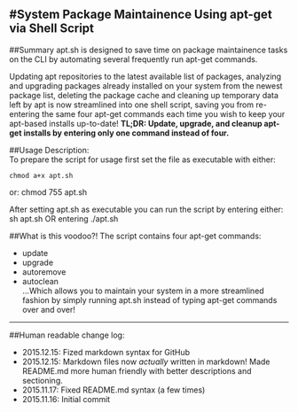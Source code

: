 #System Package Maintainence Using apt-get via Shell Script
---
##Summary
apt.sh is designed to save time on package maintainence
tasks on the CLI by automating several frequently run 
apt-get commands.

Updating apt repositories to the latest available list 
of packages, analyzing and upgrading packages already 
installed on your system from the newest package list, 
deleting the package cache and cleaning up temporary 
data left by apt is now streamlined into one shell 
script, saving you from re-entering the same four 
apt-get commands each time you wish to keep your 
apt-based installs up-to-date! 
**TL;DR: Update, upgrade, and cleanup apt-get installs 
by entering only one command instead of four.**

##Usage Description:  
To prepare the script for usage first set the file as
executable with either:

	chmod a+x apt.sh
or:
	chmod 755 apt.sh

After setting apt.sh as executable you can run the script by entering either:
	sh apt.sh
OR entering
	./apt.sh

##What is this voodoo?!
The script contains four apt-get commands:  
+ update  
+ upgrade  
+ autoremove  
+ autoclean  
...Which allows you to maintain your system in a more 
streamlined fashion by simply running apt.sh instead of 
typing apt-get commands over and over!

---
##Human readable change log:

+ 2015.12.15: Fized markdown syntax for GitHub
+ 2015.12.15: Markdown files now *actually* written in markdown! Made README.md more human friendly with better descriptions and sectioning.
+ 2015.11.17: Fixed README.md syntax (a few times)
+ 2015.11.16: Initial commit
